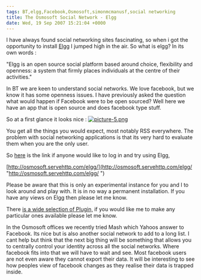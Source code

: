 ```yaml
---
tags: BT,elgg,Facebook,Osmosoft,simonmcmanusf,social networking
title: The Osmosoft Social Network - Elgg
date: Wed, 19 Sep 2007 15:21:04 +0000
---
```

I have always found social networking sites fascinating, so when i got the opportunity to install [Elgg](http://elgg.org/ "Elgg") I jumped high in the air. So what is elgg? In its own words :  
  
"Elgg is an open source social platform based around choice, flexibility and openness: a system that firmly places individuals at the centre of their activities."  
  
In BT we are keen to understand social networks. We love facebook, but we know it has some openness issues. I have previously asked the question what would happen if Facebook were to be open sourced? Well here we have an app that is open source and does facebook type stuff.  
  
So at a first glance it looks nice : [![picture-5.png](https://simonmcmanus.files.wordpress.com/2007/09/picture-5.png)](https://simonmcmanus.files.wordpress.com/2007/09/picture-5.png "picture-5.png")  
  
You get all the things you would expect, most notably RSS everywhere. The problem with social networking applications is that its very hard to evaluate them when you are the only user.  
  
So [here](http://osmosoft.servehttp.com/elgg/ "Join Elgg") is the link if anyone would like to log in and try using Elgg,  
  
[http://osmosoft.servehttp.com/elgg/](http://osmosoft.servehttp.com/elgg/ "http://osmosoft.servehttp.com/elgg/  ")  
  
Please be aware that this is only an experimental instance for you and I to look around and play with. It is in no way a permanent installation. If you have any views on Elgg then please let me know.  
  
There [is a wide selection of Plugin,](http://elgg.org/mod/plugins/ "wide selection of elgg plugins") if you would like me to make any particular ones available please let me know.  
  
In the Osmosoft offices we recently tried Mash which Yahoos answer to Facebook. Its nice but is also another social network to add to a long list. I cant help but think that the next big thing will be something that allows you to centrally control your identity across all the social networks. Where facebook fits into that we will have to wait and see. Most facebook users are not even aware they cannot export their data. It will be interesting to see how peoples view of facebook changes as they realise their data is trapped inside.
